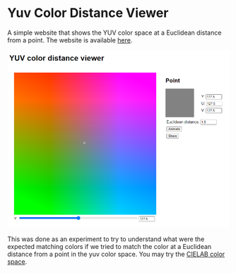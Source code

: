 # Yuv Color Distance Viewer
A simple website that shows the YUV color space at a Euclidean distance from a point. The website is available [here](https://ruivop.github.io/yuvColorDistanceViewer/).

![app's print screen](/assets/app_scrn.PNG)

This was done as an experiment to try to understand what were the expected matching colors if we tried to match the color at a Euclidean distance from a point in the yuv color space.
You may try the [CIELAB color space](https://en.wikipedia.org/wiki/CIELAB_color_space).
